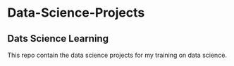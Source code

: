 # Data-Science-Projects

## Dats Science Learning



This repo contain the data science projects for my training on data science.


